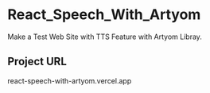 # React_Speech_With_Artyom
Make a Test Web Site with TTS Feature with Artyom Libray.

## Project URL
react-speech-with-artyom.vercel.app

